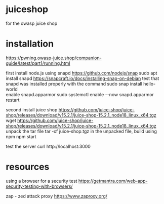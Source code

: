# juiceshop
for the owasp juice shop

# installation
https://pwning.owasp-juice.shop/companion-guide/latest/part1/running.html

first install node.js using snapd
https://github.com/nodejs/snap
  sudo apt install snapd
  https://snapcraft.io/docs/installing-snap-on-debian
test that snapd was installed properly with the command
  sudo snap install hello-world  
enable snapd.apparmor
  sudo systemctl enable --now snapd.apparmor
restart

second install juice shop
https://github.com/juice-shop/juice-shop/releases/download/v15.2.1/juice-shop-15.2.1_node18_linux_x64.tgz
  wget https://github.com/juice-shop/juice-shop/releases/download/v15.2.1/juice-shop-15.2.1_node18_linux_x64.tgz
unpack the tar file
  tar -xf juice-shop.tgz
in the unpacked file, build using npm
  npm start

test the server
  curl http://localhost:3000

# resources
using a browser for a security test
https://getmantra.com/web-app-security-testing-with-browsers/

zap - zed attack proxy
https://www.zaproxy.org/
